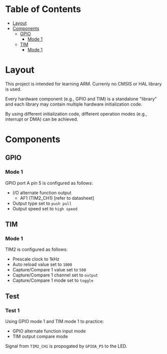 # Table of Contents
- [Layout](#layout)
- [Components](#components)
    - [GPIO](#gpio)
        - [Mode 1](#gpio)
    - [TIM](#tim)
        - [Mode 1](#tim)

# Layout
This project is intended for learning ARM. Currenly no CMSIS or HAL library is used.

Every hardware component (e.g., GPIO and TIM) is a standalone "library" and each library may contain multiple hardware initialization code.

By using different initialization code, different operation modes (e.g., interrupt or DMA) can be achieved.

# Components
## GPIO
### Mode 1
GPIO port A pin 5 is configured as follows:
- I/O alternate function output 
    - AF1 (TIM2_CH1) [refer to datasheet]
- Output type set to `push pull`
- Output speed set to `high speed`

## TIM
### Mode 1
TIM2 is configured as follows:
- Prescale clock to 1kHz
- Auto reload value set to `1000`
- Capture/Compare 1 value set to `500`
- Capture/Compare 1 channel set to `output`
- Capture/Compare 1 mode set to `toggle`

## Test
### Test 1
Using GPIO mode 1 and TIM mode 1 to practice:
- GPIO alternate function input mode
- TIM output compare mode

Signal from `TIM2_CH1` is propogated by `GPIOA_P5` to the LED.